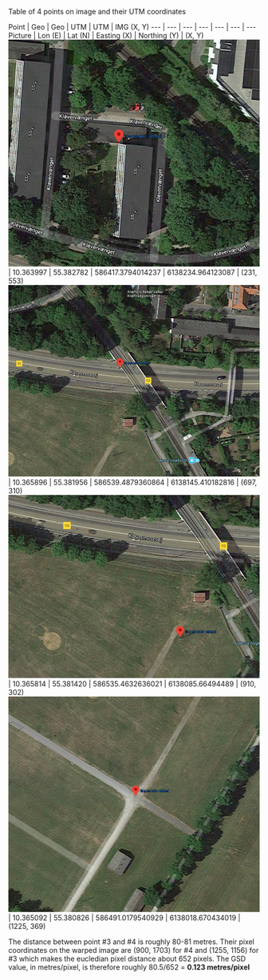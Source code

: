 Table of 4 points on image and their UTM coordinates

Point | Geo | Geo | UTM | UTM | IMG (X, Y)
--- | --- | --- | --- | --- | --- | ---
Picture | Lon (E) | Lat (N) | Easting (X) | Northing (Y) | (X, Y)
![first](first.png) | 10.363997 | 55.382782 | 586417.3794014237 | 6138234.964123087 | (231, 553)
![second](second.png) | 10.365896 | 55.381956 | 586539.4879360864 | 6138145.410182816 | (697, 310)
![third](third.png) | 10.365814 | 55.381420 | 586535.4632636021 | 6138085.66494489 | (910, 302)
![fourth](fourth.png) | 10.365092 | 55.380826 | 586491.0179540929 | 6138018.670434019 | (1225, 369)

The distance between point #3 and #4 is roughly 80-81 metres.
Their pixel coordinates on the warped image are (900, 1703) for #4 and (1255, 1156) for #3 which makes the eucledian pixel distance about 652 pixels.
The GSD value, in metres/pixel, is therefore roughly 80.5/652 = **0.123 metres/pixel**
